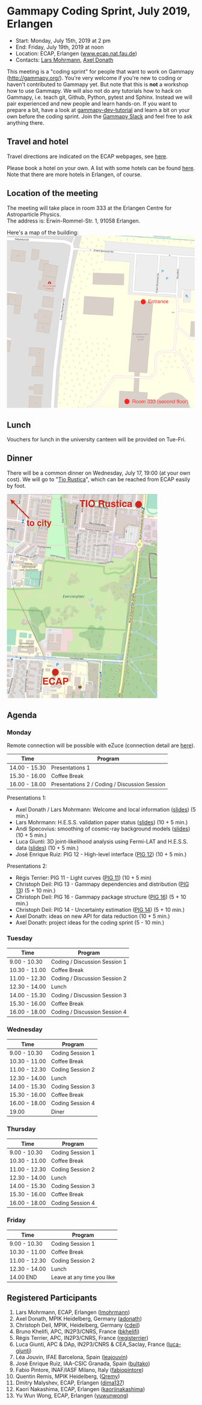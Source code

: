 # Gammapy Coding Sprint, July 2019, Erlangen

* Start: Monday, July 15th, 2019 at 2 pm
* End: Friday, July 19th, 2019 at noon
* Location: ECAP, Erlangen (www.ecap.nat.fau.de)
* Contacts: [Lars Mohrmann](mailto:lars.mohrmann@fau.de), [Axel Donath](mailto:axel.donath@mpi-hd.mpg.de)

This meeting is a "coding sprint" for people that want to work on Gammapy
(http://gammapy.org/). You're very welcome if you're new to coding or haven't
contributed to Gammapy yet. But note that this is **not** a workshop how to use
Gammapy. We will also not do any tutorials how to hack on Gammapy, i.e. teach
git, Github, Python, pytest and Sphinx. Instead we will pair experienced and new
people and learn hands-on. If you want to prepare a bit, have a look at
[gammapy-dev-tutorial](https://github.com/gammapy/gammapy-dev-tutorial) and
learn a bit on your own before the coding sprint. Join the [Gammapy Slack](https://gammapy.slack.com) and
feel free to ask anything there.

## Travel and hotel

Travel directions are indicated on the ECAP webpages, see [here](https://ecap.nat.fau.de/index.php/contact).

Please book a hotel on your own. A list with some hotels can be found [here](https://docs.google.com/document/d/1LBscX9R25G0GtMRqb-NdGAnYSB1vBSzY-zA21XhhsKY). Note that there are more hotels in Erlangen, of course.

## Location of the meeting

The meeting will take place in room 333 at the Erlangen Centre for Astroparticle Physics.<br>
The address is: Erwin-Rommel-Str. 1, 91058 Erlangen.

Here's a map of the building:<br>
<img src="map_ecap.png" width="500">

## Lunch

Vouchers for lunch in the university canteen will be provided on Tue-Fri.

## Dinner

There will be a common dinner on Wednesday, July 17, 19:00 (at your own cost). We will go to "[Tio Rustica](http://www.tio-erlangen.de/index.php?id=8)", which can be reached from ECAP easily by foot.

<img src="dinner.png" width="400">

## Agenda

### Monday

Remote connection will be possible with eZuce (connection detail are [here](ezuce.txt)).

| Time          | Program          |
| ------------- |----------------- |
| 14.00 - 15.30 | Presentations 1  |
| 15.30 - 16.00 | Coffee Break     |
| 16.00 - 18.00 | Presentations 2 / Coding / Discussion Session |

Presentations 1:

- Axel Donath / Lars Mohrmann: Welcome and local information ([slides](https://github.com/gammapy/gammapy-meetings/blob/master/coding-sprints/2019-07-Erlangen/intro.pdf)) (5 min.)
- Lars Mohrmann: H.E.S.S. validation paper status ([slides](fitspaper.pdf)) (10 + 5 min.)
- Andi Specovius: smoothing of cosmic-ray background models  ([slides](https://github.com/gammapy/gammapy-meetings/blob/master/coding-sprints/2019-07-Erlangen/Gammapy_CodingSpring_Smoothing_of_Bg_Model.pdf)) (10 + 5 min.)
- Luca Giunti: 3D joint-likelihood analysis using Fermi-LAT and H.E.S.S. data ([slides]()) (10 + 5 min.) 
- José Enrique Ruiz: PIG 12 - High-level interface ([PIG 12](https://github.com/cdeil/gammapy/blob/pig-12/docs/development/pigs/pig-012.rst)) (10 + 5 min.)

Presentations 2:
- Régis Terrier: PIG 11 - Light curves ([PIG 11](https://github.com/dcfidalgo/gammapy/blob/pig_improve_lc/docs/development/pigs/pig-011.rst)) (10 + 5 min)
- Christoph Deil: PIG 13 - Gammapy dependencies and distribution ([PIG 13](https://github.com/cdeil/gammapy/blob/pig-11/docs/development/pigs/pig-013.rst])) (5 + 10 min.)
- Christoph Deil: PIG 16 - Gammapy package structure ([PIG 16](https://github.com/cdeil/gammapy/blob/pig-16/docs/development/pigs/pig-016.rst)) (5 + 10 min.)
- Christoph Deil: PIG 14 - Uncertainty estimation ([PIG 14](https://github.com/cdeil/gammapy/blob/pig-14/docs/development/pigs/pig-014.rst)) (5 + 10 min.)
- Axel Donath: ideas on new API for data reduction (10 + 5 min.)
- Axel Donath: project ideas for the coding sprint (5 - 10 min.)




### Tuesday

| Time          | Program          |
| ------------- |----------------- |
| 9.00 - 10.30  | Coding / Discussion Session 1 |
| 10.30 - 11.00 | Coffee Break     |
| 11.00 - 12.30 | Coding / Discussion Session 2 |
| 12.30 - 14.00 | Lunch            |
| 14.00 - 15.30 | Coding / Discussion Session 3 |
| 15.30 - 16.00 | Coffee Break     |
| 16.00 - 18.00 | Coding / Discussion Session 4 |


### Wednesday

| Time          | Program          |
| ------------- |----------------- |
| 9.00 - 10.30  | Coding Session 1 |
| 10.30 - 11.00 | Coffee Break     |
| 11.00 - 12.30 | Coding Session 2 |
| 12.30 - 14.00 | Lunch            |
| 14.00 - 15.30 | Coding Session 3 |
| 15.30 - 16.00 | Coffee Break     |
| 16.00 - 18.00 | Coding Session 4 |
| 19.00             | Diner            |


### Thursday

| Time          | Program          |
| ------------- |----------------- |
| 9.00 - 10.30  | Coding Session 1 |
| 10.30 - 11.00 | Coffee Break     |
| 11.00 - 12.30 | Coding Session 2 |
| 12.30 - 14.00 | Lunch            |
| 14.00 - 15.30 | Coding Session 3 |
| 15.30 - 16.00 | Coffee Break     |
| 16.00 - 18.00 | Coding Session 4 |


### Friday
| Time          | Program          |
| ------------- |----------------- |
| 9.00 - 10.30  | Coding Session 1 |
| 10.30 - 11.00 | Coffee Break     |
| 11.00 - 12.30 | Coding Session 2 |
| 12.30 - 14.00 | Lunch            |
| 14.00 END     | Leave at any time you like|


## Registered Participants

1. Lars Mohrmann, ECAP, Erlangen ([lmohrmann](https://github.com/lmohrmann))
1. Axel Donath, MPIK Heidelberg, Germany ([adonath](https://github.com/adonath))
1. Christoph Deil, MPIK, Heidelberg, Germany ([cdeil](https://github.com/cdeil))
1. Bruno Khelifi, APC, IN2P3/CNRS, France ([bkhelifi](https://github.com/bkhelifi))
1. Régis Terrier, APC, IN2P3/CNRS, France ([registerrier](https://github.com/registerrier))
1. Luca Giunti, APC & DAp, IN2P3/CNRS & CEA_Saclay, France ([luca-giunti](https://github.com/luca-giunti))
1. Léa Jouvin, IFAE Barcelona, Spain ([leajouvin](https://github.com/JouvinLea))
1. José Enrique Ruiz, IAA-CSIC Granada, Spain ([bultako](https://github.com/bultako))
1. Fabio Pintore, INAF/IASF Milano, Italy ([fabiopintore](https://github.com/fabiopintore))
1. Quentin Remis, MPIK Heidelberg, ([Qremy](https://github.com/QRemy))
1. Dmitry Malyshev, ECAP, Erlangen ([dima137](https://github.com/dima137))
1. Kaori Nakashima, ECAP, Erlangen ([kaoriinakashima](https://github.com/kaoriinakashima))
1. Yu Wun Wong, ECAP, Erlangen ([yuwunwong](https://github.com/yuwunwong))

